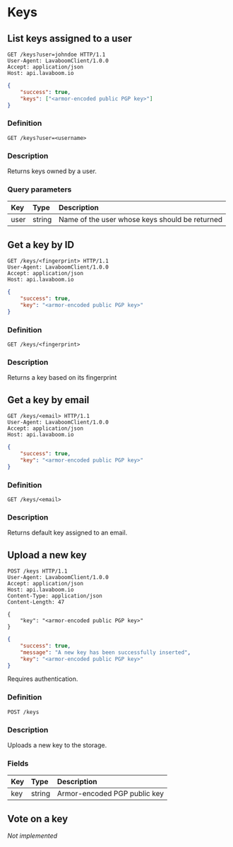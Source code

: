 
# Keys

## List keys assigned to a user

```http
GET /keys?user=johndoe HTTP/1.1
User-Agent: LavaboomClient/1.0.0
Accept: application/json
Host: api.lavaboom.io
```

```json
{
    "success": true,
    "keys": ["<armor-encoded public PGP key>"]
}
```

### Definition

`GET /keys?user=<username>`

### Description

Returns keys owned by a user.

### Query parameters

| Key  | Type   | Description                                    |
|:-----|:-------|:-----------------------------------------------|
| user | string | Name of the user whose keys should be returned |

## Get a key by ID

```http
GET /keys/<fingerprint> HTTP/1.1
User-Agent: LavaboomClient/1.0.0
Accept: application/json
Host: api.lavaboom.io
```

```json
{
    "success": true,
    "key": "<armor-encoded public PGP key>"
}
```

### Definition

`GET /keys/<fingerprint>`

### Description

Returns a key based on its fingerprint

## Get a key by email

```http
GET /keys/<email> HTTP/1.1
User-Agent: LavaboomClient/1.0.0
Accept: application/json
Host: api.lavaboom.io
```

```json
{
    "success": true,
    "key": "<armor-encoded public PGP key>"
}
```

### Definition

`GET /keys/<email>`

### Description

Returns default key assigned to an email.

## Upload a new key

```http
POST /keys HTTP/1.1
User-Agent: LavaboomClient/1.0.0
Accept: application/json
Host: api.lavaboom.io
Content-Type: application/json
Content-Length: 47

{
    "key": "<armor-encoded public PGP key>"
}
```

```json
{
    "success": true,
    "message": "A new key has been successfully inserted",
    "key": "<armor-encoded public PGP key>"
}
```

<aside class="notice">Requires authentication.</aside>

### Definition

`POST /keys`

### Description

Uploads a new key to the storage.

### Fields

| Key | Type   | Description                  |
|:----|:-------|:-----------------------------|
| key | string | Armor-encoded PGP public key |

## Vote on a key

_Not implemented_
